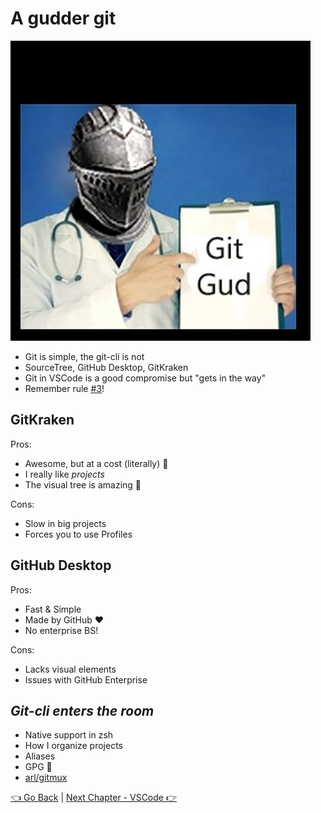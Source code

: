 # A gudder git

![](img/gitgud.jpg)

* Git is simple, the git-cli is not
* SourceTree, GitHub Desktop, GitKraken
* Git in VSCode is a good compromise but "gets in the way"
* Remember rule [#3](00-intro.md)!

## GitKraken

Pros:
* Awesome, but at a cost (literally) 🤑
* I really like *projects*
* The visual tree is amazing 🌈

Cons:
* Slow in big projects
* Forces you to use Profiles

## GitHub Desktop

Pros:
* Fast & Simple
* Made by GitHub ❤️
* No enterprise BS!

Cons:
* Lacks visual elements
* Issues with GitHub Enterprise

## *Git-cli enters the room*
* Native support in zsh
* How I organize projects
* Aliases
* GPG 🔐
* [arl/gitmux](https://github.com/arl/gitmux/)


[👈 Go Back](05-shell-part2.md) | [Next Chapter - VSCode 👉](07-vscode.md)